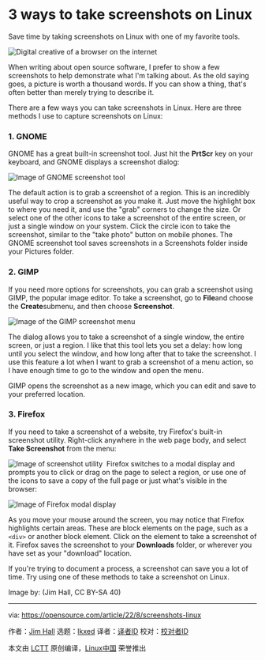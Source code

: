 [#]: subject: "3 ways to take screenshots on Linux"
[#]: via: "https://opensource.com/article/22/8/screenshots-linux"
[#]: author: "Jim Hall https://opensource.com/users/jim-hall"
[#]: collector: "lkxed"
[#]: translator: "geekpi"
[#]: reviewer: " "
[#]: publisher: " "
[#]: url: " "

3 ways to take screenshots on Linux
======
Save time by taking screenshots on Linux with one of my favorite tools.

![Digital creative of a browser on the internet][1]

When writing about open source software, I prefer to show a few screenshots to help demonstrate what I'm talking about. As the old saying goes, a picture is worth a thousand words. If you can show a thing, that's often better than merely trying to describe it.

There are a few ways you can take screenshots in Linux. Here are three methods I use to capture screenshots on Linux:

### 1. GNOME

GNOME has a great built-in screenshot tool. Just hit the **PrtScr** key on your keyboard, and GNOME displays a screenshot dialog:

![Image of GNOME screenshot tool][2]

The default action is to grab a screenshot of a region. This is an incredibly useful way to crop a screenshot as you make it. Just move the highlight box to where you need it, and use the "grab" corners to change the size. Or select one of the other icons to take a screenshot of the entire screen, or just a single window on your system. Click the circle icon to take the screenshot, similar to the "take photo" button on mobile phones. The GNOME screenshot tool saves screenshots in a Screenshots folder inside your Pictures folder.

### 2. GIMP

If you need more options for screenshots, you can grab a screenshot using GIMP, the popular image editor. To take a screenshot, go to **File**and choose the **Create**submenu, and then choose **Screenshot**.

![Image of the GIMP screenshot menu][3]

The dialog allows you to take a screenshot of a single window, the entire screen, or just a region. I like that this tool lets you set a delay: how long until you select the window, and how long after that to take the screenshot. I use this feature a lot when I want to grab a screenshot of a menu action, so I have enough time to go to the window and open the menu.

GIMP opens the screenshot as a new image, which you can edit and save to your preferred location.

### 3. Firefox

If you need to take a screenshot of a website, try Firefox's built-in screenshot utility. Right-click anywhere in the web page body, and select **Take Screenshot** from the menu:

![Image of screenshot utility][4]
​
Firefox switches to a modal display and prompts you to click or drag on the page to select a region, or use one of the icons to save a copy of the full page or just what's visible in the browser:

![Image of Firefox modal display][5]

As you move your mouse around the screen, you may notice that Firefox highlights certain areas. These are block elements on the page, such as a  `<div>` or another block element. Click on the element to take a screenshot of it. Firefox saves the screenshot to your **Downloads** folder, or wherever you have set as your "download" location.

If you're trying to document a process, a screenshot can save you a lot of time. Try using one of these methods to take a screenshot on Linux.

Image by: (Jim Hall, CC BY-SA 40)

--------------------------------------------------------------------------------

via: https://opensource.com/article/22/8/screenshots-linux

作者：[Jim Hall][a]
选题：[lkxed][b]
译者：[译者ID](https://github.com/译者ID)
校对：[校对者ID](https://github.com/校对者ID)

本文由 [LCTT](https://github.com/LCTT/TranslateProject) 原创编译，[Linux中国](https://linux.cn/) 荣誉推出

[a]: https://opensource.com/users/jim-hall
[b]: https://github.com/lkxed
[1]: https://opensource.com/sites/default/files/lead-images/browser_web_internet_website.png
[2]: https://opensource.com/sites/default/files/2022-07/screenshot-gnome.png
[3]: https://opensource.com/sites/default/files/2022-07/gimp-screenshot.png
[4]: https://opensource.com/sites/default/files/2022-07/firefox-screenshot_cropped_0.png
[5]: https://opensource.com/sites/default/files/2022-07/firefox-screenshot_1.png
